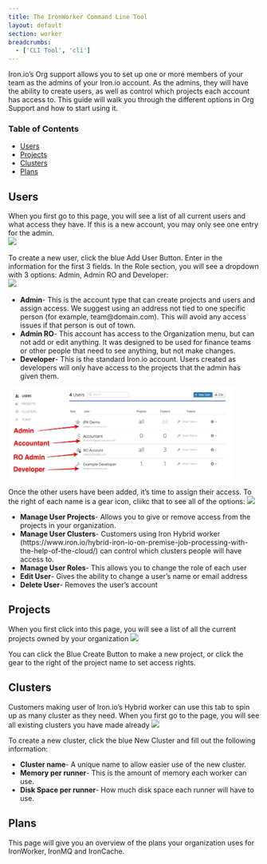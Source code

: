 ```yaml
---
title: The IronWorker Command Line Tool
layout: default
section: worker
breadcrumbs:
  - ['CLI Tool', 'cli']
---
```

Iron.io’s Org support allows you to set up one or more members of your team as the admins of your Iron.io account. As the admins, they will have the ability to create users, as well as control which projects each account has access to. This guide will walk you through the different options in Org Support and how to start using it.


<section id="toc">
  <h3>Table of Contents</h3>
  <ul>
    <li><a href="#users">Users</a></li>
    <li><a href="#projects">Projects</a></li>
    <li><a href="#clusters">Clusters</a></li>
    <li><a href="#plans">Plans</a></li>
  </ul>
</section>

<h2 id="users">Users</h2>
When you first go to this page, you will see a list of all current users and what access they have. If this is a new account, you may only see one entry for the admin.<br />
<img src='https://raw.githubusercontent.com/iron-io/docs/gh-pages/images/users.png' style="width: 90%;">

To create a new user, click the blue Add User Button. Enter in the information for the first 3 fields. In the Role section, you will see a dropdown with 3 options: Admin, Admin RO and Developer:<br />
<img src='https://raw.githubusercontent.com/iron-io/docs/gh-pages/images/createUser.png' style="width: 90%;">
<ul>
<li><b>Admin</b>- This is the account type that can create projects and users and assign access.  We suggest using an address not tied to one specific person (for example, team@domain.com). This will avoid any access issues if that person is out of town.</li>

<li><b>Admin RO</b>- This account has access to the Organization menu, but can not add or edit anything. It was designed to be used for finance teams or other people that need to see anything, but not make changes.</li>

<li><b>Developer</b>- This is the standard Iron.io account. Users created as developers will only have access to the projects that the admin has given them.</li>
</ul>
<img src='https://raw.githubusercontent.com/iron-io/docs/gh-pages/images/madeRoles.png' style="width: 90%;">

Once the other users have been added, it’s time to assign their access. To the right of each name is a gear icon, cliikc that to see all of the options:
<img src='https://raw.githubusercontent.com/iron-io/docs/gh-pages/images/gearWithDripDowns.png' style="width: 90%;">

<ul>
<li><b>Manage User Projects</b>- Allows you to give or remove access from the projects in your organization.

<li><b>Manage User Clusters</b>- Customers using Iron Hybrid worker (https://www.iron.io/hybrid-iron-io-on-premise-job-processing-with-the-help-of-the-cloud/) can control which clusters people will have access to.</li>

<li><b>Manage User Roles</b>- This allows you to change the role of each user</li>

<li><b>Edit User</b>- Gives the ability to change a user’s name or email address</li>

<li><b>Delete User</b>- Removes the user’s account</li></ul>

<h2 id="projects">Projects</h2>
When you first click into this page, you will see a list of all the current projects owned by your organization
<img src='https://raw.githubusercontent.com/iron-io/docs/gh-pages/images/projectsOverview.png' style="width: 90%;">

You can click the Blue Create Button to make a new project, or click the gear to the right of the project name to set access rights.

<h2 id="clusters">Clusters</h2>
Customers making user of Iron.io’s Hybrid worker can use this tab to spin up as many cluster as they need. When you first go to the page, you will see all existing clusters you have made already
<img src='https://raw.githubusercontent.com/iron-io/docs/gh-pages/images/clusterOverview.png' style="width: 90%;">

To create a new cluster, click the blue New Cluster and fill out the following information:<ul>
<li><b>Cluster name</b>- A unique name to allow easier use of the new cluster.</li>
<li><b>Memory per runner</b>- This is the amount of memory each worker can use.</li>
<li><b>Disk Space per runner</b>- How much disk space each runner will have to use.</li></ul>

<h2 id="plans">Plans</h2>
This page will give you an overview of the plans your organization uses for IronWorker, IronMQ and IronCache.
